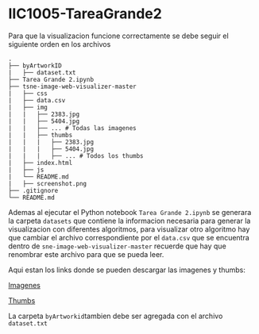 # IIC1005-TareaGrande2
Para que la visualizacion funcione correctamente se debe seguir el siguiente orden en los archivos
```
.
├── byArtworkID
|   ├── dataset.txt
├── Tarea Grande 2.ipynb
├── tsne-image-web-visualizer-master
|   ├── css
|   ├── data.csv
|   ├── img
|   |   ├── 2383.jpg
|   |   ├── 5404.jpg
|   |   ├── ... # Todas las imagenes
|   |   ├── thumbs
|   |   |   ├── 2383.jpg
|   |   |   ├── 5404.jpg
|   |   |   ├── ... # Todos los thumbs
|   ├── index.html
|   ├── js
|   └── README.md
|   ├── screenshot.png
├── .gitignore
└── README.md
```

Ademas al ejecutar el Python notebook `Tarea Grande 2.ipynb` se generara la carpeta `datasets` que contiene la informacion necesaria para generar la visualizacion con diferentes algoritmos, para visualizar otro algoritmo hay que cambiar el archivo correspondiente por el `data.csv` que se encuentra dentro de `sne-image-web-visualizer-master` recuerde que hay que renombrar este archivo para que se pueda leer.

Aqui estan los links donde se pueden descargar las imagenes y thumbs:

[Imagenes](https://drive.google.com/file/d/0B_EJ65_cvpRjRTJVVUstOFliLWs/view)

[Thumbs](https://drive.google.com/file/d/0Bz43GWNP3VjfcGNaZWYwMXRNUmM/view)

La carpeta `byArtworkid`tambien debe ser agregada con el archivo `dataset.txt`
